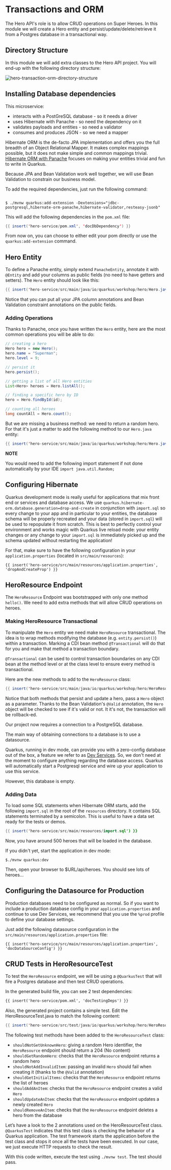 # Transactions and ORM

The Hero API's role is to allow CRUD operations on Super Heroes.
In this module we will create a Hero entity and persist/update/delete/retrieve it from a Postgres database in a transactional way.

## Directory Structure

In this module we will add extra classes to the Hero API project.
You will end-up with the following directory structure:

![hero-transaction-orm-directory-structure](diagrams/hero-transaction-orm-directory-structure.svg)

## Installing Database dependencies

[//]: # (Review this part depending on the backstage Quarkus plugin: )

This microservice:

* interacts with a PostGreSQL database - so it needs a driver
* uses Hibernate with Panache - so need the dependency on it
* validates payloads and entities - so need a validator
* consumes and produces JSON - so we need a mapper

Hibernate ORM is the de-facto JPA implementation and offers you the full breadth of an Object Relational Mapper.
It makes complex mappings possible, but it does not make simple and common mappings trivial.
[Hibernate ORM with Panache](https://github.com/quarkusio/quarkus/tree/master/extensions/panache) focuses on making your entities trivial and fun to write in Quarkus.

Because JPA and Bean Validation work well together, we will use Bean Validation to constrain our business model.

To add the required dependencies, just run the following command:

```shell

$ ./mvnw quarkus:add-extension -Dextensions="jdbc-postgresql,hibernate-orm-panache,hibernate-validator,resteasy-jsonb"
```
This will add the following dependencies in the `pom.xml` file:

```java linenums="1"
{{ insert('hero-service/pom.xml', 'docDbDependency') }}
```

From now on, you can choose to either edit your pom directly or use the `quarkus:add-extension` command.

## Hero Entity

To define a Panache entity, simply extend `PanacheEntity`, annotate it with `@Entity` and add your columns as public fields (no need to have getters and setters).
The `Hero` entity should look like this:

```java linenums="1"
{{ insert('hero-service/src/main/java/io/quarkus/workshop/hero/Hero.java', 'docEntityHero', 'docFindRandomHero') }}
```

Notice that you can put all your JPA column annotations and Bean Validation constraint annotations on the public fields.

### Adding Operations

Thanks to Panache, once you have written the `Hero` entity, here are the most common operations you will be able to do:

```java
// creating a hero
Hero hero = new Hero();
hero.name = "Superman";
hero.level = 9;

// persist it
hero.persist();

// getting a list of all Hero entities
List<Hero> heroes = Hero.listAll();

// finding a specific hero by ID
hero = Hero.findById(id);

// counting all heroes
long countAll = Hero.count();
```

But we are missing a business method:
we need to return a random hero.
For that it's just a matter to add the following method to our `Hero.java` entity:

```java linenums="1"
{{ insert('hero-service/src/main/java/io/quarkus/workshop/hero/Hero.java', 'docFindRandomHero') }}
```


**NOTE**

You would need to add the following import statement if not done automatically by your IDE `import java.util.Random;`

## Configuring Hibernate

Quarkus development mode is really useful for applications that mix front end or services and database access.
We use `quarkus.hibernate-orm.database.generation=drop-and-create` in conjunction with `import.sql` so every change to your app and in particular to your entities, the database schema will be properly recreated and your data (stored in `import.sql`) will be used to repopulate it from scratch.
This is best to perfectly control your environment and works magic with Quarkus live reload mode:
your entity changes or any change to your `import.sql` is immediately picked up and the schema updated without restarting the application!

For that, make sure to have the following configuration in your `application.properties` (located in `src/main/resources`):

```properties linenums="1" 
{{ insert('hero-service/src/main/resources/application.properties', 'dropAndCreateProp') }}
```

## HeroResource Endpoint

The `HeroResource` Endpoint was bootstrapped with only one method `hello()`.
We need to add extra methods that will allow CRUD operations on heroes.

### Making HeroResource Transactional

To manipulate the `Hero` entity we need make `HeroResource` transactional.
The idea is to wrap methods modifying the database (e.g. `entity.persist()`) within a transaction.
Marking a CDI bean method `@Transactional` will do that for you and make that method a transaction boundary.

`@Transactional` can be used to control transaction boundaries on any CDI bean at the method level or at the class level to ensure every method is transactional.

Here are the new methods to add to the `HeroResource` class:

```java linenums="1"
{{ insert('hero-service/src/main/java/io/quarkus/workshop/hero/HeroResource.java', 'docHeroResource') }}
```

Notice that both methods that persist and update a hero, pass a `Hero` object as a parameter.
Thanks to the Bean Validation's `@Valid` annotation, the `Hero` object will be checked to see if it's valid or not.
It it's not, the transaction will be rollback-ed.

Our project now requires a connection to a PostgreSQL database.

The main way of obtaining connections to a database is to use a datasource.

Quarkus, running in dev mode, can provide you with a zero-config database out of the box, a feature we refer to as [Dev Services](https://quarkus.io/guides/dev-services). 
So, we don't need at the moment to configure anything regarding the database access. 
Quarkus will automatically start a Postgresql service and wire up your application to use this service. 

However, this database is empty.

### Adding Data

To load some SQL statements when Hibernate ORM starts, add the following `import.sql` in the root of the `resources` directory.
It contains SQL statements terminated by a semicolon.
This is useful to have a data set ready for the tests or demos.

```java linenums="1"
{{ insert('hero-service/src/main/resources/import.sql') }}
```

Now, you have around 500 heroes that will be loaded in the database.

If you didn't yet, start the application in dev mode:

```shell
$./mvnw quarkus:dev

```
Then, open your browser to $URL/api/heroes.
You should see lots of heroes...

## Configuring the Datasource for Production

Production databases need to be configured as normal. 
So if you want to include a production database config in your `application.properties` and continue to use Dev Services,
we recommend that you use the `%prod` profile to define your database settings.

Just add the following datasource configuration in the `src/main/resources/application.properties` file:

```properties linenums="1" 
{{ insert('hero-service/src/main/resources/application.properties', 'docDataSourceConfig') }}
```

## CRUD Tests in HeroResourceTest

To test the `HeroResource` endpoint, we will be using a `@QuarkusTest` that will fire a Postgres database and then test CRUD operations.

In the generated build file, you can see 2 test dependencies:

```xml linenums="1"
{{ insert('hero-service/pom.xml', 'docTestingDeps') }}
```

Also, the generated project contains a simple test. Edit the HeroResourceTest.java to match the following content:

```java linenums="1"
{{ insert('hero-service/src/test/java/io/quarkus/workshop/hero/HeroResourceTest.java') }}
```

The following test methods have been added to the `HeroResourceTest` class:

* `shouldNotGetUnknownHero`: giving a random Hero identifier, the `HeroResource` endpoint should return a 204 (No content)
* `shouldGetRandomHero`: checks that the `HeroResource` endpoint returns a random hero
* `shouldNotAddInvalidItem`: passing an invalid `Hero` should fail when creating it (thanks to the `@Valid` annotation)
* `shouldGetInitialItems`: checks that the `HeroResource` endpoint returns the list of heroes
* `shouldAddAnItem`: checks that the `HeroResource` endpoint creates a valid `Hero`
* `shouldUpdateAnItem`: checks that the `HeroResource` endpoint updates a newly created `Hero`
* `shouldRemoveAnItem`: checks that the `HeroResource` endpoint deletes a hero from the database

Let’s have a look to the 2 annotations used on the HeroResourceTest class. 
`@QuarkusTest` indicates that this test class is checking the behavior of a Quarkus application. 
The test framework starts the application before the test class and stops it once all the tests have been executed. 
In our case, we just execute HTTP requests to check the result.

With this code written, execute the test using `./mvnw test`.
The test should pass.


